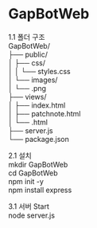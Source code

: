 # GapBotWeb  

1.1 폴더 구조  
GapBotWeb/  
├── public/  
│   ├── css/  
│   │   └── styles.css  
│   └── images/  
│       └── .png  
├── views/  
│   ├── index.html  
│   ├── patchnote.html  
│   └── .html  
├── server.js  
└── package.json  

2.1 설치  
mkdir GapBotWeb  
cd GapBotWeb  
npm init -y  
npm install express  

3.1 서버 Start  
node server.js  
